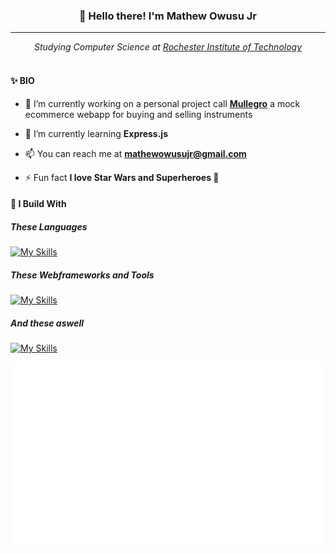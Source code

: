 <h3 align="center">👋 Hello there! I'm Mathew Owusu Jr</h3>


---

<p align="center"><em>Studying Computer Science at <a href="http://www.rit.edu">Rochester Institute of Technology</em></a>
<br>
<br>

#### ✨ BIO

- 🔭 I’m currently working on a personal project call **[Mullegro](https://github.com/mkowusujr/mullegro)** a mock ecommerce webapp for buying and selling instruments

- 🌱 I’m currently learning **Express.js**

- 📫 You can reach me at **mathewowusujr@gmail.com**

- ⚡ Fun fact **I love Star Wars and Superheroes 🥰**



####  🚧 I Build With
##### These Languages
[![My Skills](https://skillicons.dev/icons?i=python,java,c,sqlite)](https://skillicons.dev)
##### These Webframeworks and Tools
[![My Skills](https://skillicons.dev/icons?i=js,html,css,angular,ts,flask,scss,spring,nodejs,express,heroku)](https://skillicons.dev)
##### And these aswell
[![My Skills](https://skillicons.dev/icons?i=git,linux,gtk,vscode,vim)](https://skillicons.dev)

<a align="center" href="https://github.com/mkowusujr/github-stats-transparent">

![](https://raw.githubusercontent.com/mkowusujr/github-stats-transparent/output/generated/languages.svg)

</a>
